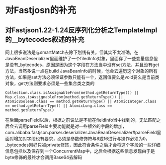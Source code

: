 # 对Fastjosn的补充

## 对Fastjson1.22-1.24反序列化分析之TemplateImpl的__bytecodes叙述的补充



网上很多说法是与smartMatch去除下划线有关，但其实不太准确，在JavaBeanDeserializer里面维护了一个filedInfo对象，里面存了一些变量信息但是没有_bytecodes，原因是因为这个字段在方法当中没有set方法，并且没有get方法，当然多说一点在build JavaBeanInfo的时候，他会去遍历这个对象的所有方法，如果是set方法必须保证参数只能有一个，返回值要么是void要么是当前类对象，get方法则要求必须是一些集合类之类的

```
Collection.class.isAssignableFrom(method.getReturnType()) || Map.class.isAssignableFrom(method.getReturnType()) || AtomicBoolean.class == method.getReturnType() || AtomicInteger.class == method.getReturnType() || AtomicLong.class == method.getReturnType()
```

在后面parseField以后，根据之前说法是不能在fieldInfo当中找到的，无法匹配之后会去调用parseField主要功能就是对一些额外的字段的增加，com.alibaba.fastjson.parser.deserializer.JavaBeanDeserializer#parseField里面对增加对字段也有要求，必须是参数修饰符与8或16进行与操作必须为0，_bytecodes刚好只被private修饰，因此符合条件之后才会将这个字段的一些详细信息包括以及保存到一个ConcurrentMap中，之后会根据这些信息发现由于是byte修饰的最终才会调用Base64去解码

